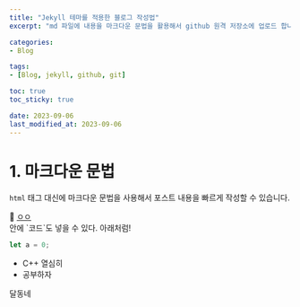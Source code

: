 ```yaml
---
title: "Jekyll 테마를 적용한 블로그 작성법"
excerpt: "md 파일에 내용을 마크다운 문법을 활용해서 github 원격 저장소에 업로드 합니다. 에디터는 Visual Studio Code를 사용했습니다.!"

categories: 
- Blog

tags:
- [Blog, jekyll, github, git]

toc: true
toc_sticky: true

date: 2023-09-06
last_modified_at: 2023-09-06
---
```


# 1. 마크다운 문법
`html` 태그 대신에 마크다운 문법을 사용해서 포스트 내용을 빠르게 작성할 수 있습니다.

<div class="notice--danger">
🌝 <u>ㅇㅇ</u>
</div>

<div class="notice--primary" markdown="1">
안에 `코드`도 넣을 수 있다. 아래처럼!

```javascript
let a = 0;
``` 

- C++ 열심히
- 공부하자
</div>

달동네